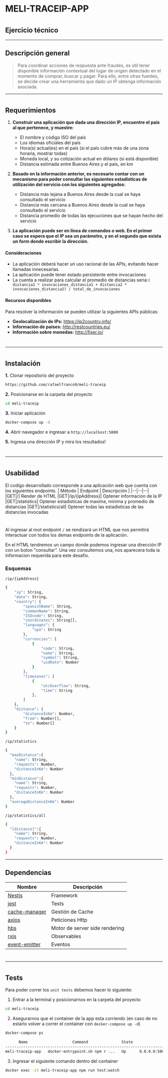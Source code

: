 # MELI-TRACEIP-APP
#
## Ejercicio técnico 
___
## Descripción general
> Para coordinar acciones de respuesta ante fraudes, es útil tener disponible información contextual del lugar de origen detectado en el momento de comprar, buscar y pagar. Para ello, entre otras fuentes, se decide crear una herramienta que dado un IP obtenga información asociada.
___
#
## Requerimientos

1. **Construir una aplicación que dada una dirección IP, encuentre el país al que pertenece, y muestre:**
   * El nombre y código ISO del país
   * Los idiomas oficiales del país
   * Hora(s) actual(es) en el país (si el país cubre más de una zona horaria, mostrar
todas)
   * Moneda local, y su cotización actual en dólares (si está disponible)
   * Distancia estimada entre Buenos Aires y el país, en km
  
2. **Basado en la información anterior, es necesario contar con un mecanismo para poder consultar las siguientes estadísticas de utilización del servicio con los siguientes agregados:**
   * Distancia más lejana a Buenos Aires desde la cual se haya consultado el servicio
   * Distancia más cercana a Buenos Aires desde la cual se haya consultado el servicio
   * Distancia promedio de todas las ejecuciones que se hayan hecho del servicio
  
3. **La aplicación puede ser en línea de comandos o web. En el primer caso se espera
que el IP sea un parámetro, y en el segundo que exista un form donde escribir la
dirección.**

#### Consideraciones
* La aplicación deberá hacer un uso racional de las APIs, evitando hacer llamadas innecesarias.
* La aplicación puede tener estado persistente entre invocaciones
* La cuenta a realizar para calcular el promedio de distancias seria:`( distancia1 * invocaciones_distancia1 + distancia2 * invocaciones_distancia2) / total_de_invocaciones`

#### Recursos disponibles
Para resolver la información se pueden utilizar la siguientes APIs públicas:
  * **Geolocalización de IPs:** ​https://ip2country.info/
  * **Información de paises:** ​http://restcountries.eu/
  * **Información sobre monedas:** ​http://fixer.io/
#
___
#
## Instalación
**1.** Clonar repositorio del proyecto
```sh
https://github.com/rafaelfranco9/meli-traceip
```
**2.** Posicionarse en la carpeta del proyecto
```sh
cd meli-traceip 
```
**3.** Iniciar aplicación
```sh
docker-compose up -d 
```
**4.** Abrir navegador e ingresar a `http://localhost:5000` 

**5.** Ingresa una dirección IP y mira los resultados!
#
___
#
## Usabilidad
El codigo desarrollado corresponde a una aplicación web que cuenta con los siguientes endpoints.
| Método | Endpoint | Descripción |
|--|--|--|
|GET|/| Render de HTML
|GET|/ip/{ipAddress}| Optener informacion de la IP
|GET|/statistics| Optener estadisticas de maxima, minima y promedio de distancias
|GET|/statistics/all| Optener todas las estadisticas de las distancias invocadas
#
Al ingresar al root endpoint `/` se rendizará un HTML que nos permitirá interactuar con todos los demas endpoints de la aplicación.

En el HTML tendremos un campo donde podemos ingresar una dirección IP con un boton "consultar". Una vez consultemos una, nos aparecera toda la informacion requerida para este desafio.

### Esquemas

`/ip/{ipAddress}` 
```sh
{
	"ip": String,
	"date": String,
	"country": {
		"spanishName": String,
		"commonName": String,
		"ISOcode": String,
		"coordinates": String[],
		"languages": {
			"spa": String
		},
		"currencies": [
			{
				"code": String,
				"name": String,
				"symbol": String,
				"usdRate": Number
			}
		],
		"timezones": [
			{
				"utcOverflow": String,
				"time": String
			},
		]
	},
	"distance": {
		"distanceInKm": Number,
		"from": Number[],
		"to": Number[]
	}
}
```

`/ip/statistics` 
```sh
{
  "maxDistance":{
    "name": String,
    "requests": Number,
    "distanceInKm": Number
  },
  "minDistance":{
    "name": String,
    "requests": Number,
    "distanceInKm": Number
  },
  "averageDistanceInKm": Number
}
```

`/ip/statistics/all` 
```sh
{
  "[distance]":{
    "name": String,
    "requests": Number,
    "distanceInKm": Number
  }
}
```
---
## Dependencias


| Nombre | Descripción |
|--|--|
|[Nestjs](https://nestjs.com/)| Framework |
[jest](https://www.npmjs.com/package/jest)| Tests
|[cache-manager](https://www.npmjs.com/package/cache-manager)| Gestión de Cache
|[axios](https://www.npmjs.com/package/axios)| Peticiones Http
|[hbs](https://www.npmjs.com/package/hbs)| Motor de server side rendering
|[rxjs](https://www.npmjs.com/package/rxjs) | Observables
|[event-emitter](https://www.npmjs.com/package/event-emitter) | Eventos
#
___
#
## Tests
Para poder correr los `unit tests` debemos hacer lo siguiente:
1. Entrar a la terminal y posicionarnos en la carpeta del proyecto
```sh
cd meli-traceip 
```
2. Asegurarnos que el container de la app esta corriendo (en caso de no estarlo volver a correr el container con `docker-compose up -d`)
```sh
docker-compose ps 

      Name                    Command               State                    Ports
----------------------------------------------------------------------------------------------------
meli-traceip-app   docker-entrypoint.sh npm r ...   Up      0.0.0.0:5000->5000/tcp,:::5000->5000/tcp
```
3. Ingresar el siguiente comando dentro del container
```sh
docker exec -it meli-traceip-app npm run test:watch
```
